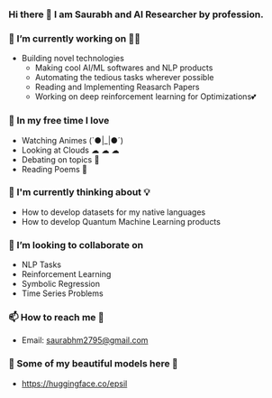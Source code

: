 ### Hi there 👋  I am Saurabh and AI Researcher by profession.

### 🔭 I’m currently working on 👨‍💻 
  * Building novel technologies 
     * Making cool AI/ML softwares and NLP products
     * Automating the tedious tasks wherever possible
     * Reading and Implementing Reasarch Papers 
     * Working on deep reinforcement learning for Optimizations💕 
     
### 🌱 In my free time I love 
  * Watching Animes (`●|_|●´)
  * Looking at Clouds  ☁ ☁ ☁
  * Debating on topics 🤼
  * Reading Poems 📖

### 🤔  I'm currently thinking about 💡
  * How to develop datasets for my native languages
  * How to develop Quantum Machine Learning products 

### 👯 I’m looking to collaborate on
   * NLP Tasks
   * Reinforcement Learning
   * Symbolic Regression
   * Time Series Problems
   

### 📫 How to reach me 💬 
  * Email: saurabhm2795@gmail.com
  
### 🤔  Some of my beautiful models here 💖
   * https://huggingface.co/epsil
